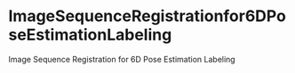 # ImageSequenceRegistrationfor6DPoseEstimationLabeling
Image Sequence Registration for 6D Pose Estimation Labeling
